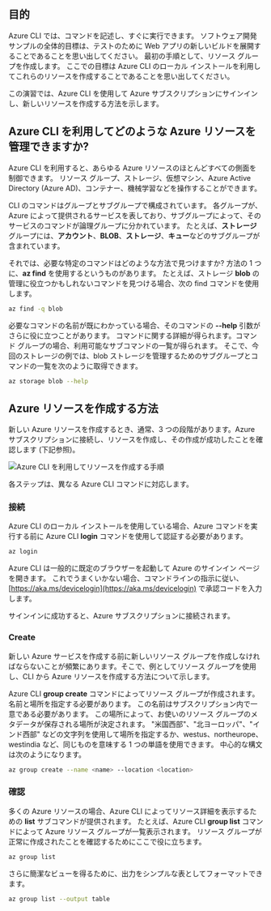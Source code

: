 ## <a name="motivation"></a>目的
Azure CLI では、コマンドを記述し、すぐに実行できます。 ソフトウェア開発サンプルの全体的目標は、テストのために Web アプリの新しいビルドを展開することであることを思い出してください。 最初の手順として、リソース グループを作成します。 ここでの目標は Azure CLI のローカル インストールを利用してこれらのリソースを作成することであることを思い出してください。 

この演習では、Azure CLI を使用して Azure サブスクリプションにサインインし、新しいリソースを作成する方法を示します。

## <a name="what-azure-resources-can-be-managed-using-the-azure-cli"></a>Azure CLI を利用してどのような Azure リソースを管理できますか?
Azure CLI を利用すると、あらゆる Azure リソースのほとんどすべての側面を制御できます。 リソース グループ、ストレージ、仮想マシン、Azure Active Directory (Azure AD)、コンテナー、機械学習などを操作することができます。

CLI のコマンドはグループとサブグループで構成されています。 各グループが、Azure によって提供されるサービスを表しており、サブグループによって、そのサービスのコマンドが論理グループに分かれています。 たとえば、**ストレージ** グループには、**アカウント**、**BLOB**、**ストレージ**、**キュー**などのサブグループが含まれています。

それでは、必要な特定のコマンドはどのような方法で見つけますか? 方法の 1 つに、**az find** を使用するというものがあります。 たとえば、ストレージ **blob** の管理に役立つかもしれないコマンドを見つける場合、次の find コマンドを使用します。

```bash
az find -q blob
```

必要なコマンドの名前が既にわかっている場合、そのコマンドの **--help** 引数がさらに役に立つことがあります。 コマンドに関する詳細が得られます。コマンド グループの場合、利用可能なサブコマンドの一覧が得られます。 そこで、今回のストレージの例では、blob ストレージを管理するためのサブグループとコマンドの一覧を次のように取得できます。

```bash
az storage blob --help
```

## <a name="how-to-create-an-azure-resource"></a>Azure リソースを作成する方法
新しい Azure リソースを作成するとき、通常、3 つの段階があります。Azure サブスクリプションに接続し、リソースを作成し、その作成が成功したことを確認します (下記参照)。

![Azure CLI を利用してリソースを作成する手順](../media-drafts/4-create-resources-overview.png)

各ステップは、異なる Azure CLI コマンドに対応します。

### <a name="connect"></a>接続
Azure CLI のローカル インストールを使用している場合、Azure コマンドを実行する前に Azure CLI **login** コマンドを使用して認証する必要があります。 

```bash
az login
```

Azure CLI は一般的に既定のブラウザーを起動して Azure のサインイン ページを開きます。 これでうまくいかない場合、コマンドラインの指示に従い、[https://aka.ms/devicelogin](https://aka.ms/devicelogin) で承認コードを入力します。

サインインに成功すると、Azure サブスクリプションに接続されます。 

### <a name="create"></a>Create
新しい Azure サービスを作成する前に新しいリソース グループを作成しなければならないことが頻繁にあります。そこで、例としてリソース グループを使用し、CLI から Azure リソースを作成する方法について示します。

Azure CLI **group create** コマンドによってリソース グループが作成されます。 名前と場所を指定する必要があります。 この名前はサブスクリプション内で一意である必要があります。 この場所によって、お使いのリソース グループのメタデータが保存される場所が決定されます。 "米国西部"、"北ヨーロッパ"、"インド西部" などの文字列を使用して場所を指定するか、westus、northeurope、westindia など、同じものを意味する 1 つの単語を使用できます。 中心的な構文は次のようになります。

```bash
az group create --name <name> --location <location>
```

### <a name="verify"></a>確認
多くの Azure リソースの場合、Azure CLI によってリソース詳細を表示するための **list** サブコマンドが提供されます。 たとえば、Azure CLI **group list** コマンドによって Azure リソース グループが一覧表示されます。 リソース グループが正常に作成されたことを確認するためにここで役に立ちます。

```bash
az group list
```

さらに簡潔なビューを得るために、出力をシンプルな表としてフォーマットできます。

```bash
az group list --output table
```

